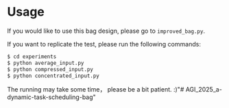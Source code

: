 # Usage

If you would like to use this bag design, please go to `improved_bag.py`.

If you want to replicate the test, please run the following commands:

```bash
$ cd experiments
$ python average_input.py
$ python compressed_input.py
$ python concentrated_input.py
```

The running may take some time， please be a bit patient. :)"# AGI_2025_a-dynamic-task-scheduling-bag" 
